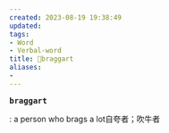 ```yaml
---
created: 2023-08-19 19:38:49
updated: 
tags: 
- Word
- Verbal-word
title: 🚩braggart
aliases:
- 
---
```


<pre><strong>braggart</strong></pre>
: a person who brags a lot自夸者；吹牛者